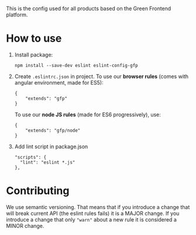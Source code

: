 This is the config used for all products based on the Green Frontend platform.

# How to use
1. Install package:
	```
	npm install --save-dev eslint eslint-config-gfp
	```
2. Create `.eslintrc.json` in project.
	To use our **browser rules** (comes with angular environment, made for ES5):
	```
	{
	    "extends": "gfp"
	}
	```

	To use our **node JS rules** (made for ES6 progressively), use:
	```
	{
	    "extends": "gfp/node"
	}
	```

3. Add lint script in package.json
	```
	"scripts": {
      "lint": "eslint *.js"
    },
    ```

# Contributing

We use semantic versioning. That means that if you introduce a change that will break current API (the eslint rules fails) it is a MAJOR change.
If you introduce a change that only `"warn"` about a new rule it is considered a MINOR change.
